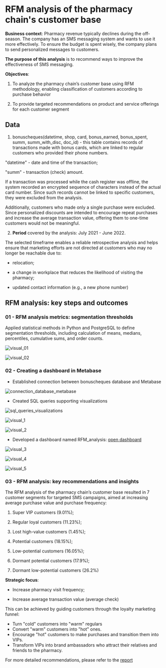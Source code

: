 # RFM analysis of the pharmacy chain's customer base

**Business context**: Pharmacy revenue typically declines during the off-season. The company has an SMS messaging system and wants to use it more effectively. To ensure the budget is spent wisely, the company plans to send personalized messages to customers.

**The purpose of this analysis** is to recommend ways to improve the effectiveness of SMS messaging.

**Objectives**:

1. To analyze the pharmacy chain’s customer base using RFM methodology, enabling classification of customers according to purchase behavior
   
2. To provide targeted recommendations on product and service offerings for each customer segment

## Data

1) bonuscheques(datetime, shop, card, bonus_earned, bonus_spent, summ, summ_with_disc, doc_id) - this table contains records of transactions made with bonus cards, which are linked to regular customers who provided their phone numbers.

"datetime" - date and time of the transaction;

"summ" - transaction (check) amount.

If a transaction was processed while the cash register was offline, the system recorded an encrypted sequence of characters instead of the actual card number. Since such records cannot be linked to specific customers, they were excluded from the analysis.

Additionally, customers who made only a single purchase were excluded. Since personalized discounts are intended to encourage repeat purchases and increase the average transaction value, offering them to one-time customers would not be meaningful.

2) **Period** covered by the analysis: July 2021 - June 2022.

The selected timeframe enables a reliable retrospective analysis and helps ensure that marketing efforts are not directed at customers who may no longer be reachable due to:

- relocation;

- a change in workplace that reduces the likelihood of visiting the pharmacy;

- updated contact information (e.g., a new phone number)

## RFM analysis: key steps and outcomes

### 01 - RFM analysis metrics: segmentation thresholds

Applied statistical methods in Python and PostgreSQL to define segmentation thresholds, including calculation of means, medians, percentiles, cumulative sums, and order counts.

![visual_01](https://drive.google.com/uc?export=view&id=10LXJlKxl6IjyXYBvoDjQ9ITR4r12azgn)

![visual_02](https://drive.google.com/uc?export=view&id=1-A_lzDY18hAFAyccDhjBU59tuIydDKkD)

### 02 - Creating a dashboard in Metabase

- Established connection between bonuscheques database and Metabase

![connection_database_metabase](https://drive.google.com/uc?export=view&id=1XddRX27mNSdYHdWPAO1HPHVWfDyCLMJ_)

- Created SQL queries supporting visualizations

![sql_queries_visualizations](https://drive.google.com/uc?export=view&id=1LJYy9cx_6nov-dCp3dRjT1s3y4Iu22kl)

![visual_1](https://drive.google.com/uc?export=view&id=1lyC2_NvRWVHRooINpLM-_ISxBYY3DPyx)

![visual_2](https://drive.google.com/uc?export=view&id=1nBnhDSrmobLr8xvDJV-qPVAmJX4TeXQY)

- Developed a dashboard named RFM_analysis: [open dashboard](http://localhost:3000/public/dashboard/715600a9-2cc9-429f-b53e-4827dfde018d)

![visual_3](https://drive.google.com/uc?export=view&id=1OQV1wyjxclOayGz74sooKv_7FF27CZL2)

![visual_4](https://drive.google.com/uc?export=view&id=1lBdD7XEL1dYztDYE64kYz3q7zhvDBZH7)

![visual_5](https://drive.google.com/uc?export=view&id=1MRoBs7iTrNpoe1USXPRzChrJOVaarrxM)

### 03 - RFM analysis: key recommendations and insights

The RFM analysis of the pharmacy chain’s customer base resulted in 7 customer segments for targeted SMS campaigns, aimed at increasing average purchase value and purchase frequency: 

1) Super VIP customers (9.01%);

2) Regular loyal customers (11.23%);

3) Lost high-value customers (1.45%);

4) Potential customers (18.15%);

5) Low-potential customers (16.05%);

6) Dormant potential customers (17.9%);

7) Dormant low-potential customers (26.2%)

**Strategic focus**:

- Increase pharmacy visit frequency;

- Increase average transaction value (average check)

This can be achieved by guiding customers through the loyalty marketing funnel:

- Turn "cold" customers into "warm" regulars
- Convert "warm" customers into "hot" ones.
- Encourage "hot" customers to make purchases and transition them into VIPs.
- Transform VIPs into brand ambassadors who attract their relatives and friends to the pharmacy.

For more detailed recommendations, please refer to the [report](report/RFM_analysis_of_the_pharmacy_chain_customer_base.pdf)
